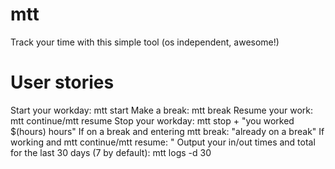 # mtt
Track your time with this simple tool (os independent, awesome!)

# User stories
Start your workday: mtt start
Make a break: mtt break
Resume your work: mtt continue/mtt resume
Stop your workday: mtt stop + "you worked $(hours) hours"
If on a break and entering mtt break: "already on a break"
If working and mtt continue/mtt resume: "
Output your in/out times and total for the last 30 days (7 by default): mtt logs -d 30